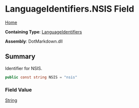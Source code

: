 # LanguageIdentifiers\.NSIS Field

[Home](../../../README.md)

**Containing Type**: [LanguageIdentifiers](../README.md)

**Assembly**: DotMarkdown\.dll

## Summary

Identifier for NSIS\.

```csharp
public const string NSIS = "nsis"
```

### Field Value

[String](https://docs.microsoft.com/en-us/dotnet/api/system.string)

